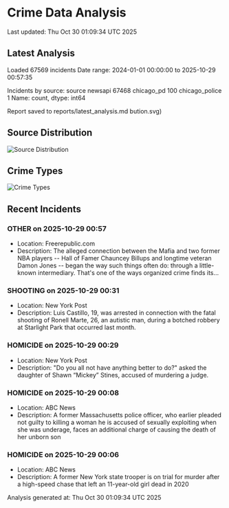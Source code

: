 # Crime Data Analysis
Last updated: Thu Oct 30 01:09:34 UTC 2025

## Latest Analysis

Loaded 67569 incidents
Date range: 2024-01-01 00:00:00 to 2025-10-29 00:57:35

Incidents by source:
source
newsapi           67468
chicago_pd          100
chicago_police        1
Name: count, dtype: int64

Report saved to reports/latest_analysis.md
bution.svg)

## Source Distribution
![Source Distribution](images/source_distribution.svg)

## Crime Types
![Crime Types](images/crime_types.svg)

## Recent Incidents

### OTHER on 2025-10-29 00:57
- Location: Freerepublic.com
- Description: The alleged connection between the Mafia and two former NBA players -- Hall of Famer Chauncey Billups and longtime veteran Damon Jones -- began the way such things often do: through a little-known intermediary. That's one of the ways organized crime finds its…


### SHOOTING on 2025-10-29 00:31
- Location: New York Post
- Description: Luis Castillo, 19, was arrested in connection with the fatal shooting of Ronell Marte, 26, an autistic man, during a botched robbery at Starlight Park that occurred last month.


### HOMICIDE on 2025-10-29 00:29
- Location: New York Post
- Description: "Do you all not have anything better to do?" asked the daughter of Shawn “Mickey” Stines, accused of murdering a judge.


### HOMICIDE on 2025-10-29 00:08
- Location: ABC News
- Description: A former Massachusetts police officer, who earlier pleaded not guilty to killing a woman he is accused of sexually exploiting when she was underage, faces an additional charge of causing the death of her unborn son


### HOMICIDE on 2025-10-29 00:06
- Location: ABC News
- Description: A former New York state trooper is on trial for murder after a high-speed chase that left an 11-year-old girl dead in 2020

Analysis generated at: Thu Oct 30 01:09:34 UTC 2025
